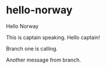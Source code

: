 # hello-norway
Hello Norway

This is captain speaking.
Hello captain!

Branch one is calling.

Another message from branch.
